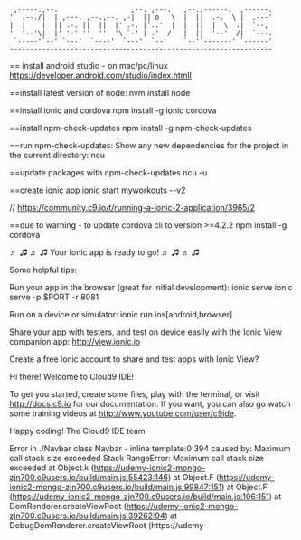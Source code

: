 
     ,-----.,--.                  ,--. ,---.   ,--.,------.  ,------.
    '  .--./|  | ,---. ,--.,--. ,-|  || o   \  |  ||  .-.  \ |  .---'
    |  |    |  || .-. ||  ||  |' .-. |`..'  |  |  ||  |  \  :|  `--, 
    '  '--'\|  |' '-' ''  ''  '\ `-' | .'  /   |  ||  '--'  /|  `---.
     `-----'`--' `---'  `----'  `---'  `--'    `--'`-------' `------'
    ----------------------------------------------------------------- 
== install android studio - on mac/pc/linux
https://developer.android.com/studio/index.htmll

==install latest version of node:
nvm install node


==install ionic and cordova
npm install -g ionic cordova


==install npm-check-updates
npm install -g npm-check-updates


==run npm-check-updates: Show any new dependencies for the project in the current directory:
ncu

==update packages with npm-check-updates
ncu -u

==create ionic app
ionic start myworkouts --v2

// https://community.c9.io/t/running-a-ionic-2-application/3965/2

==due to warning - to update cordova cli to version >=4.2.2
npm install -g cordova

♬ ♫ ♬ ♫  Your Ionic app is ready to go! ♬ ♫ ♬ ♫

Some helpful tips:

Run your app in the browser (great for initial development):
  ionic serve
  ionic serve -p $PORT -r 8081

Run on a device or simulator:
  ionic run ios[android,browser]

Share your app with testers, and test on device easily with the Ionic View companion app:
  http://view.ionic.io

Create a free Ionic account to share and test apps with Ionic View?


Hi there! Welcome to Cloud9 IDE!

To get you started, create some files, play with the terminal,
or visit http://docs.c9.io for our documentation.
If you want, you can also go watch some training videos at
http://www.youtube.com/user/c9ide.

Happy coding!
The Cloud9 IDE team

Error in ./Navbar class Navbar - inline template:0:394 caused by: Maximum call stack size exceeded
Stack
RangeError: Maximum call stack size exceeded
    at Object.k (https://udemy-ionic2-mongo-zjn700.c9users.io/build/main.js:55423:146)
    at Object.F (https://udemy-ionic2-mongo-zjn700.c9users.io/build/main.js:99847:151)
    at Object.F (https://udemy-ionic2-mongo-zjn700.c9users.io/build/main.js:106:151)
    at DomRenderer.createViewRoot (https://udemy-ionic2-mongo-zjn700.c9users.io/build/main.js:39262:94)
    at DebugDomRenderer.createViewRoot (https://udemy-